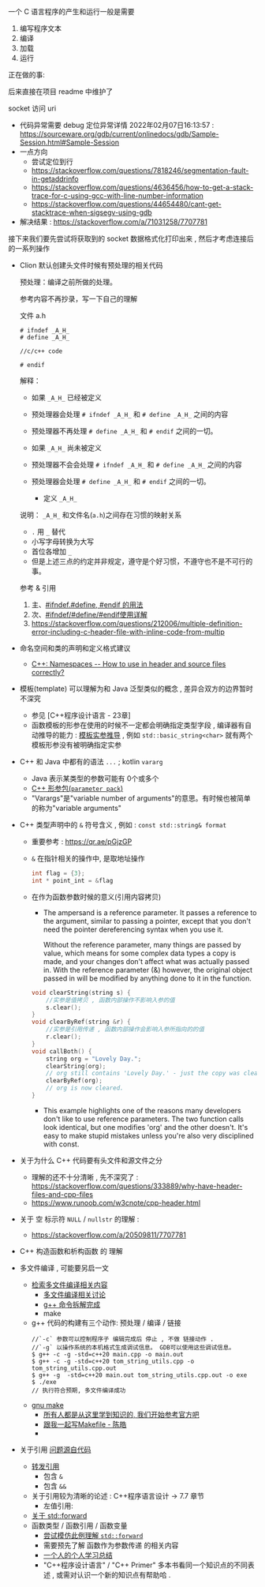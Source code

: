 一个 C 语言程序的产生和运行一般是需要
1. 编写程序文本
2. 编译
3. 加载
4. 运行 


正在做的事:

后来直接在项目 readme 中维护了

socket 访问 uri
- 代码异常需要 debug 定位异常详情 2022年02月07日16:13:57 : https://sourceware.org/gdb/current/onlinedocs/gdb/Sample-Session.html#Sample-Session
- 一点方向 
    - 尝试定位到行
    - https://stackoverflow.com/questions/7818246/segmentation-fault-in-getaddrinfo
    - https://stackoverflow.com/questions/4636456/how-to-get-a-stack-trace-for-c-using-gcc-with-line-number-information
    - https://stackoverflow.com/questions/44654480/cant-get-stacktrace-when-sigsegv-using-gdb
- 解决结果 : https://stackoverflow.com/a/71031258/7707781

接下来我们要先尝试将获取到的 socket 数据格式化打印出来 , 然后才考虑连接后的一系列操作


- Clion 默认创建头文件时候有预处理的相关代码

    预处理：编译之前所做的处理。

    参考内容不再抄录，写一下自己的理解

    文件 a.h
    ```
    # ifndef _A_H_
    # define _A_H_

    //c/c++ code

    # endif
    ```
    解释：

    - 如果 `_A_H_` 已经被定义
    - 预处理器会处理 `# ifndef _A_H_` 和 `# define _A_H_` 之间的内容
    - 预处理器不再处理 `# define _A_H_`  和  `# endif` 之间的一切。

    - 如果 `_A_H_` 尚未被定义
    - 预处理器不会会处理 `# ifndef _A_H_` 和 `# define _A_H_` 之间的内容
    - 预处理器会处理 `# define _A_H_`  和  `# endif` 之间的一切。
        - 定义 `_A_H_`

    说明： `_A_H_` 和文件名(`a.h`)之间存在习惯的映射关系
    - `.` 用 `_` 替代
    - 小写字母转换为大写
    - 首位各增加 `_`
    - 但是上述三点的约定并非规定，遵守是个好习惯，不遵守也不是不可行的事。

    参考 & 引用
    1. 主、[#ifndef.#define, #endif 的用法](https://www.cnblogs.com/weekend/p/4794007.html)
    2. 次、[#ifndef/#define/#endif使用详解](http://blog.csdn.net/abc5382334/article/details/18052757)
    3. https://stackoverflow.com/questions/212006/multiple-definition-error-including-c-header-file-with-inline-code-from-multip
- 命名空间和类的声明和定义格式建议
    - [C++: Namespaces -- How to use in header and source files correctly?](https://stackoverflow.com/q/10816600/7707781)
- 模板(template) 可以理解为和 Java 泛型类似的概念 , 差异合双方的边界暂时不深究
    - 参见 [C++程序设计语言 - 23章]
    - 函数模板的形参在使用的时候不一定都会明确指定类型字段 , 编译器有自动推导的能力 : [模板实参推导](https://zh.cppreference.com/w/cpp/language/template_argument_deduction) , 例如 `std::basic_string<char>` 就有两个模板形参没有被明确指定实参

- C++ 和 Java 中都有的语法 `...` ; kotlin `vararg`
    - Java 表示某类型的参数可能有 0个或多个 
    - [C++ 形参包(`parameter pack`)](https://zh.cppreference.com/w/cpp/language/parameter_pack)
    -  "Varargs"是"variable number of arguments"的意思。有时候也被简单的称为"variable arguments"
- C++ 类型声明中的 `&` 符号含义 , 例如 : `const std::string& format`
    - 重要参考 : https://qr.ae/pGjzGP
    - `&` 在指针相关的操作中, 是取地址操作
        ```c++
        int flag = {3};
        int * point_int = &flag
        ```
    - 在作为函数参数时候的意义(引用内容拷贝)
        - The ampersand is a reference parameter. 
          It passes a reference to the argument, similar to passing a pointer, except that you don't need the pointer dereferencing syntax when you use it.

          Without the reference parameter, many things are passed by value, which means for some complex data types a copy is made, and your changes don't affect what was actually passed in. 
          With the reference parameter (&) however, the original object passed in will be modified by anything done to it in the function.

        ```c++
        void clearString(string s) { 
            //实参是值拷贝 , 函数内部操作不影响入参的值
            s.clear(); 
        } 
        void clearByRef(string &r) { 
            //实参是引用传递 , 函数内部操作会影响入参所指向的的值
            r.clear(); 
        } 
        void callBoth() { 
            string org = "Lovely Day."; 
            clearString(org); 
            // org still contains 'Lovely Day.' - just the copy was cleared. 
            clearByRef(org); 
            // org is now cleared. 
        } 
        ```

        - This example highlights one of the reasons many developers don't like to use reference parameters. 
          The two function calls look identical, but one modifies 'org' and the other doesn't. 
          It's easy to make stupid mistakes unless you're also very disciplined with const.

- 关于为什么 C++ 代码要有头文件和源文件之分
    - 理解的还不十分清晰 , 先不深究了 : https://stackoverflow.com/questions/333889/why-have-header-files-and-cpp-files
    - https://www.runoob.com/w3cnote/cpp-header.html

- 关于 空 标示符 `NULL` / `nullstr` 的理解 :
    - https://stackoverflow.com/a/20509811/7707781

- C++ 构造函数和析构函数 的 理解

- 多文件编译 , 可能要另启一文
  - [检索多文件编译相关内容](https://www.google.com/search?q=C%2B%2B+multiple+file+compilation&oq=C%2B%2B+multiple+file+compilation&aqs=chrome..69i57j0i8i30.31265j0j7&sourceid=chrome&ie=UTF-8)
    - [多文件编译相关讨论](https://stackoverflow.com/questions/3202136/using-g-to-compile-multiple-cpp-and-h-files)
    - [g++ 命令拆解完成](https://linux.die.net/man/1/g++)
    - make 
  - g++ 代码的构建有三个动作: 预处理 / 编译 / 链接
    ```
    //`-c` 参数可以控制程序子 编辑完成后 停止 , 不做 链接动作 .
    //`-g` 以操作系统的本机格式生成调试信息。 GDB可以使用这些调试信息。
    $ g++ -c -g -std=c++20 main.cpp -o main.out
    $ g++ -c -g -std=c++20 tom_string_utils.cpp -o tom_string_utils.cpp.out
    $ g++ -g  -std=c++20 main.out tom_string_utils.cpp.out -o exe
    $ ./exe
    // 执行符合预期, 多文件编译成功
    ```
  - [gnu make](https://www.gnu.org/software/make/#header)
    - [所有人都是从这里学到知识的, 我们开始参考官方吧](http://gnu.org/software/make/manual/)
    - [跟我一起写Makefile - 陈皓](https://seisman.github.io/how-to-write-makefile/overview.html)
    - 

    
- 关于引用 [问题源自代码](https://gist.github.com/Zitrax/a2e0040d301bf4b8ef8101c0b1e3f1d5)
  - [转发引用](https://zh.cppreference.com/w/cpp/language/reference#.E8.BD.AC.E5.8F.91.E5.BC.95.E7.94.A8)
    - 包含 `&`
    - 包含 `&&`
  - 关于引用较为清晰的论述 : C++程序语言设计 -> 7.7 章节
    - 左值引用: 
  - [关于 std::forward](https://zh.cppreference.com/w/cpp/utility/forward)
  - 函数类型 / 函数引用 / 函数变量
    - [尝试模仿此例理解 `std::forward`](https://www.guodong.plus/2020/0314-132811/)
    - 需要预先了解 函数作为参数传递 的相关内容
    - [一个人的个人学习总结](https://www.guodong.plus/2020/0307-190855/)
    - "C++程序设计语言" / "C++ Primer" 多本书看同一个知识点的不同表述 , 或需对认识一个新的知识点有帮助哈 . 
  